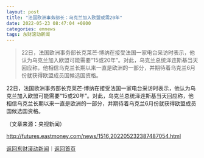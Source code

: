```yaml
---
layout: post
title: "法国欧洲事务部长：乌克兰加入欧盟或需20年"
date: 2022-05-23 08:47:04 +0800
categories: emnews
tags: 东财滚动新闻
---
```

> 22日，法国欧洲事务部长克莱芒·博纳在接受法国一家电台采访时表示，他认为乌克兰加入欧盟可能需要“15或20年”。对此，乌克兰总统泽连斯基当天回应称，他相信乌克兰长期以来一直是欧洲的一部分，并期待着乌克兰6月份就获得欧盟成员国候选国资格。

<p>22日，法国欧洲事务部长克莱芒·博纳在接受法国一家电台采访时表示，他认为乌克兰加入欧盟可能需要“15或20年”。对此，乌克兰总统泽连斯基当天回应称，他相信乌克兰长期以来一直是欧洲的一部分，并期待着乌克兰6月份就获得欧盟成员国候选国资格。</p><p class="em_media">（文章来源：央视新闻）</p>

<http://futures.eastmoney.com/news/1516,202205232387487054.html>

[返回东财滚动新闻](//finews.withounder.com/emnews/)｜[返回首页](//finews.withounder.com/)